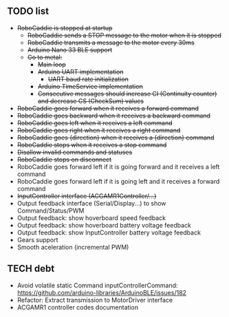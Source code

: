 ## TODO list

- ~~RoboCaddie is stopped at startup~~
  - ~~RoboCaddie sends a STOP message to the motor when it is stopped~~
  - ~~RoboCaddie transmits a message to the motor every 30ms~~
  - ~~Arduino Nano 33 BLE support~~
  - ~~Go to metal:~~
    - ~~Main loop~~
    - ~~Arduino UART implementation~~
      - ~~UART baud rate initialization~~
    - ~~Arduino TimeService implementation~~
    - ~~Consecutive messages should increase CI (Continuity counter) and decrease CS (CheckSum) values~~
- ~~RoboCaddie goes forward when it receives a forward command~~
- ~~RoboCaddie goes backward when it receives a backward command~~
- ~~RoboCaddie goes left when it receives a left command~~
- ~~RoboCaddie goes right when it receives a right command~~
- ~~RoboCaddie goes {direction} when it receives a {direction} command~~
- ~~RoboCaddie stops when it receives a stop command~~
- ~~Disallow invalid commands and statuses~~
- ~~RoboCaddie stops on disconnect~~
- RoboCaddie goes forward left if it is going forward and it receives a left command
- RoboCaddie goes forward left if it is going left and it receives a forward command
- ~~InputController interface (ACGAMR1Controller/...)~~
- Output feedback interface (Serial/Display...) to show Command/Status/PWM
- Output feedback: show hoverboard speed feedback
- Output feedback: show hoverboard battery voltage feedback
- Output feedback: show InputController battery voltage feedback
- Gears support
- Smooth aceleration (incremental PWM)


## TECH debt

- Avoid volatile static Command inputControllerCommand: https://github.com/arduino-libraries/ArduinoBLE/issues/182 
- Refactor: Extract transmission to MotorDriver interface
- ACGAMR1 controller codes documentation
